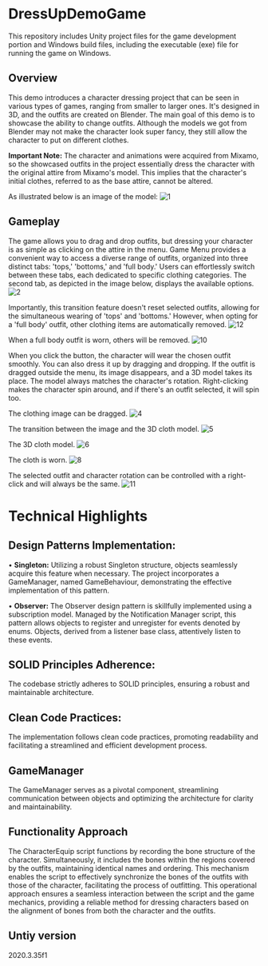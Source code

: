 # DressUpDemoGame
This repository includes Unity project files for the game development portion and Windows build files, including the executable (exe) file for running the game on Windows.

## Overview
This demo introduces a character dressing project that can be seen in various types of games, ranging from smaller to larger ones. It's designed in 3D, and the outfits are created on Blender. The main goal of this demo is to showcase the ability to change outfits. Although the models we got from Blender may not make the character look super fancy, they still allow the character to put on different clothes.

**Important Note:**
The character and animations were acquired from Mixamo, so the showcased outfits in the project essentially dress the character with the original attire from Mixamo's model. This implies that the character's initial clothes, referred to as the base attire, cannot be altered.

As illustrated below is an image of the model:
![1](https://github.com/irfanSOLAK/DressUpDemoGame/assets/108720676/04cfe00d-e747-4909-b111-d985d41c7fcc)

## Gameplay
The game allows you to drag and drop outfits, but dressing your character is as simple as clicking on the attire in the menu. Game Menu provides a convenient way to access a diverse range of outfits, organized into three distinct tabs: 'tops,' 'bottoms,' and 'full body.' Users can effortlessly switch between these tabs, each dedicated to specific clothing categories. The second tab, as depicted in the image below, displays the available options.
![2](https://github.com/irfanSOLAK/DressUpDemoGame/assets/108720676/cca9ff50-0eb4-4c44-b952-4c1264159fb6)

Importantly, this transition feature doesn't reset selected outfits, allowing for the simultaneous wearing of 'tops' and 'bottoms.' However, when opting for a 'full body' outfit, other clothing items are automatically removed.
![12](https://github.com/irfanSOLAK/DressUpDemoGame/assets/108720676/3246c8ac-d393-42ef-aeea-f813767c22cf)

When a full body outfit is worn, others will be removed.
![10](https://github.com/irfanSOLAK/DressUpDemoGame/assets/108720676/35f3a60c-a151-4343-a726-f29d5fb79d4c)


When you click the button, the character will wear the chosen outfit smoothly. You can also dress it up by dragging and dropping. If the outfit is dragged outside the menu, its image disappears, and a 3D model takes its place. The model always matches the character's rotation. Right-clicking makes the character spin around, and if there's an outfit selected, it will spin too.

The clothing image can be dragged.
![4](https://github.com/irfanSOLAK/DressUpDemoGame/assets/108720676/185cca46-ccc3-466b-b84e-02debdebd774)

The transition between the image and the 3D cloth model.
![5](https://github.com/irfanSOLAK/DressUpDemoGame/assets/108720676/bd9d4cf6-a78e-41e2-b7eb-91b85486d4c8)

The 3D cloth model.
![6](https://github.com/irfanSOLAK/DressUpDemoGame/assets/108720676/157a8600-bf77-4f15-936e-a7eaf6b26bfa)

The cloth is worn.
![8](https://github.com/irfanSOLAK/DressUpDemoGame/assets/108720676/9497bfd3-7ed8-4fb1-b4b0-e28ca648a53a)

The selected outfit and character rotation can be controlled with a right-click and will always be the same.
![11](https://github.com/irfanSOLAK/DressUpDemoGame/assets/108720676/c4d57137-cda0-493c-b28e-5c46d1cc7b87)

# Technical Highlights
## Design Patterns Implementation:
•	**Singleton:** Utilizing a robust Singleton structure, objects seamlessly acquire this feature when necessary. The project incorporates a GameManager, named GameBehaviour, demonstrating the effective implementation of this pattern.

•	**Observer:** The Observer design pattern is skillfully implemented using a subscription model. Managed by the Notification Manager script, this pattern allows objects to register and unregister for events denoted by enums. Objects, derived from a listener base class, attentively listen to these events.

## SOLID Principles Adherence:
The codebase strictly adheres to SOLID principles, ensuring a robust and maintainable architecture.

## Clean Code Practices:
The implementation follows clean code practices, promoting readability and facilitating a streamlined and efficient development process.

## GameManager
The GameManager serves as a pivotal component, streamlining communication between objects and optimizing the architecture for clarity and maintainability.

## Functionality Approach
The CharacterEquip script functions by recording the bone structure of the character. Simultaneously, it includes the bones within the regions covered by the outfits, maintaining identical names and ordering. This mechanism enables the script to effectively synchronize the bones of the outfits with those of the character, facilitating the process of outfitting. This operational approach ensures a seamless interaction between the script and the game mechanics, providing a reliable method for dressing characters based on the alignment of bones from both the character and the outfits.

## Untiy version
2020.3.35f1
